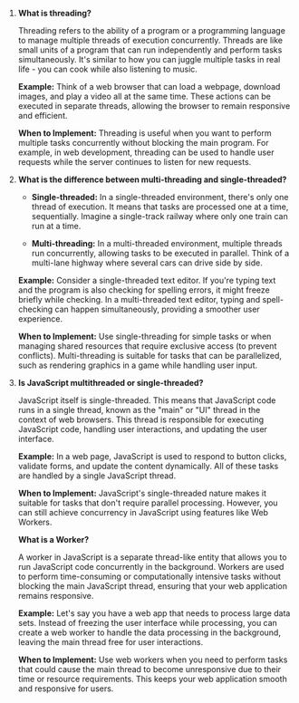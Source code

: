 1. **What is threading?**

   Threading refers to the ability of a program or a programming language to manage multiple threads of execution concurrently. Threads are like small units of a program that can run independently and perform tasks simultaneously. It's similar to how you can juggle multiple tasks in real life - you can cook while also listening to music.

   **Example:** Think of a web browser that can load a webpage, download images, and play a video all at the same time. These actions can be executed in separate threads, allowing the browser to remain responsive and efficient.

   **When to Implement:** Threading is useful when you want to perform multiple tasks concurrently without blocking the main program. For example, in web development, threading can be used to handle user requests while the server continues to listen for new requests.

2. **What is the difference between multi-threading and single-threaded?**

   - **Single-threaded:** In a single-threaded environment, there's only one thread of execution. It means that tasks are processed one at a time, sequentially. Imagine a single-track railway where only one train can run at a time.

   - **Multi-threading:** In a multi-threaded environment, multiple threads run concurrently, allowing tasks to be executed in parallel. Think of a multi-lane highway where several cars can drive side by side.

   **Example:** Consider a single-threaded text editor. If you're typing text and the program is also checking for spelling errors, it might freeze briefly while checking. In a multi-threaded text editor, typing and spell-checking can happen simultaneously, providing a smoother user experience.

   **When to Implement:** Use single-threading for simple tasks or when managing shared resources that require exclusive access (to prevent conflicts). Multi-threading is suitable for tasks that can be parallelized, such as rendering graphics in a game while handling user input.

3. **Is JavaScript multithreaded or single-threaded?**

   JavaScript itself is single-threaded. This means that JavaScript code runs in a single thread, known as the "main" or "UI" thread in the context of web browsers. This thread is responsible for executing JavaScript code, handling user interactions, and updating the user interface.

   **Example:** In a web page, JavaScript is used to respond to button clicks, validate forms, and update the content dynamically. All of these tasks are handled by a single JavaScript thread.

   **When to Implement:** JavaScript's single-threaded nature makes it suitable for tasks that don't require parallel processing. However, you can still achieve concurrency in JavaScript using features like Web Workers.

    **What is a Worker?**

    A worker in JavaScript is a separate thread-like entity that allows you to run JavaScript code concurrently in the background. Workers are used to perform time-consuming or computationally intensive tasks without blocking the main JavaScript thread, ensuring that your web application remains responsive.

    **Example:** Let's say you have a web app that needs to process large data sets. Instead of freezing the user interface while processing, you can create a web worker to handle the data processing in the background, leaving the main thread free for user interactions.

    **When to Implement:** Use web workers when you need to perform tasks that could cause the main thread to become unresponsive due to their time or resource requirements. This keeps your web application smooth and responsive for users.
